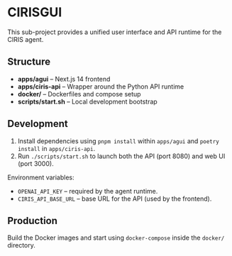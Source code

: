 # CIRISGUI

This sub-project provides a unified user interface and API runtime for the CIRIS agent.

## Structure

- **apps/agui** – Next.js 14 frontend
- **apps/ciris-api** – Wrapper around the Python API runtime
- **docker/** – Dockerfiles and compose setup
- **scripts/start.sh** – Local development bootstrap

## Development

1. Install dependencies using `pnpm install` within `apps/agui` and `poetry install` in `apps/ciris-api`.
2. Run `./scripts/start.sh` to launch both the API (port 8080) and web UI (port 3000).

Environment variables:
- `OPENAI_API_KEY` – required by the agent runtime.
- `CIRIS_API_BASE_URL` – base URL for the API (used by the frontend).

## Production

Build the Docker images and start using `docker-compose` inside the `docker/` directory.
